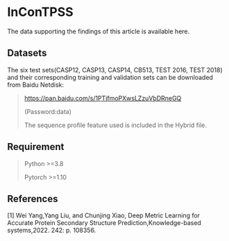 # InConTPSS

The data supporting the findings of this article is available here.

## Datasets
The six test sets(CASP12, CASP13, CASP14, CB513, TEST 2016, TEST 2018) and their corresponding training and validation sets can be downloaded from Baidu Netdisk:

>https://pan.baidu.com/s/1PTjfmoPXwsLZzuVbDRneGQ
>
>(Password:data)
>
>The sequence profile feature used is included in the Hybrid file.

## Requirement

>Python >=3.8
>
>Pytorch >=1.10

## References
[1] Wei Yang,Yang Liu, and Chunjing Xiao, Deep Metric Learning for Accurate Protein Secondary Structure Prediction,Knowledge-based systems,2022. 242: p. 108356.

